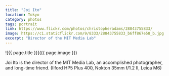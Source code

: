 ```yaml
---
title: "Joi Ito"
location: Tokyo
category: photos
tags: portrait
link: https://www.flickr.com/photos/christopheradams/28843755833/
image: https://c1.staticflickr.com/9/8333/28843755833_b6ff867e58_b.jpg
excerpt: "Director of the MIT Media Lab"
---
```


![{{ page.title }}]({{ page.image }})

Joi Ito is the director of the MIT Media Lab, an accomplished photographer, and
long-time friend. (Ilford HP5 Plus 400, Nokton 35mm f/1.2 II, Leica M6)
